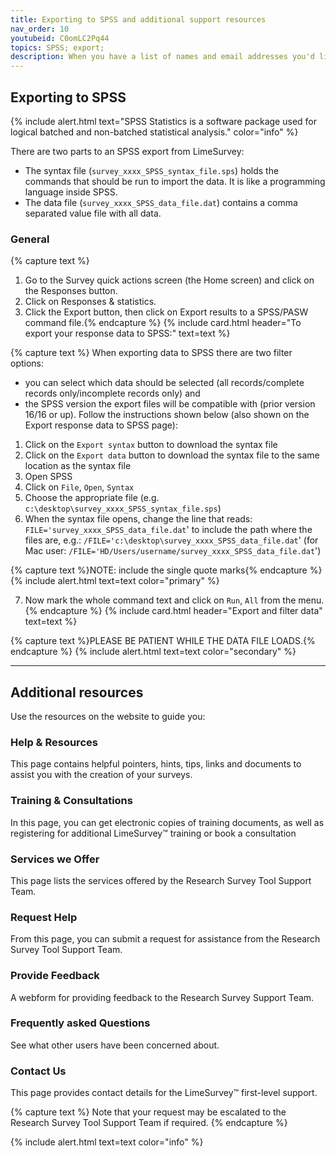 ```yaml
---
title: Exporting to SPSS and additional support resources 
nav_order: 10
youtubeid: C0omLC2Pq44
topics: SPSS; export; 
description: When you have a list of names and email addresses you'd like to invite, you can use closed-access mode to create unique invitations and track responses.  You can even send reminders to people who haven't completed the survey.
---
```


## Exporting to SPSS

{% include alert.html text="SPSS Statistics is a software package used for logical batched and non-batched statistical analysis." color="info" %}

There are two parts to an SPSS export from LimeSurvey:
 - The syntax file (`survey_xxxx_SPSS_syntax_file.sps`) holds the commands that should be run to import the data. It is like a programming language inside SPSS.
 - The data file (`survey_xxxx_SPSS_data_file.dat`) contains a comma separated value file with all data.

### General

{% capture text %}
1.	Go to the Survey quick actions screen (the Home screen) and click on the Responses button.
2.	Click on Responses & statistics.
3.	Click the Export button, then click on Export results to a SPSS/PASW command file.{% endcapture %}
{% include card.html header="To export your response data to SPSS:" text=text %}

{% capture text %}
When exporting data to SPSS there are two filter options:
 - you can select which data should be selected (all records/complete records only/incomplete records only) and
 - the SPSS version the export files will be compatible with (prior version 16/16 or up).
Follow the instructions shown below (also shown on the Export response data to SPSS page):

1.	Click on the `Export syntax` button to download the syntax file
2.	Click on the `Export data` button to download the syntax file to the same location as the syntax file
3.	Open SPSS
4.	Click on `File`, `Open`, `Syntax`
5.	Choose the appropriate file (e.g. `c:\desktop\survey_xxxx_SPSS_syntax_file.sps`)
6.	When the syntax file opens, change the line that reads:
`FILE='survey_xxxx_SPSS_data_file.dat`'
to include the path where the files are, e.g.:
`/FILE='c:\desktop\survey_xxxx_SPSS_data_file.dat`'
(for Mac user: `/FILE='HD/Users/username/survey_xxxx_SPSS_data_file.dat`')

{% capture text %}NOTE:  include the single quote marks{% endcapture %}
{% include alert.html text=text color="primary" %}

7.	Now mark the whole command text and click on `Run`, `All` from the menu.
{% endcapture %}
{% include card.html header="Export and filter data" text=text %}

{% capture text %}PLEASE BE PATIENT WHILE THE DATA FILE LOADS.{% endcapture %}
{% include alert.html text=text color="secondary" %}

---

## Additional resources

Use the resources on the website to guide you:

###  Help & Resources

This page contains helpful pointers, hints, tips, links and documents to assist you with the creation of your surveys.

### Training & Consultations

In this page, you can get electronic copies of training documents, as well as registering for additional LimeSurvey™ training or book a consultation

### Services we Offer

This page lists the services offered by the Research Survey Tool Support Team.

### Request Help

From this page, you can submit a request for assistance from the Research Survey Tool Support Team.

### Provide Feedback

A webform for providing feedback to the Research Survey Support Team.

### Frequently asked Questions

See what other users have been concerned about.

### Contact Us

This page provides contact details for the LimeSurvey™ first-level support.  

{% capture text %}
Note that your request may be escalated to the Research Survey Tool Support Team if required.
{% endcapture %}

{% include alert.html text=text color="info" %}

<!-- 

To learn about using `workshop-template-b`, the [Readme](https://github.com/evanwill/workshop-template-b/blob/master/README.html) and content pages have some documentation.

Workshop sites using this template:

- [Make OER!](https://evanwill.github.io/make-oer/) (presentation)
- [Hey API!](https://evanwill.github.io/hey-api/) (workshop)
- [Teaching Tech Hands-on](https://evanwill.github.io/tech-hands-on/) (presentation)
- [Refine APIs](https://evanwill.github.io/refine-apis/) (workshop)
- [Mini Web Crash Course](https://evanwill.github.io/mini-web-crash-course/) (workshop)

Other workshop sites an [minimal version of this template](https://github.com/evanwill/workshop-template) (no bootstrap):

- [get-git](https://evanwill.github.io/get-git/)
- [hello-arduino](https://evanwill.github.io/hello-arduino/)
- [clean-your-data](https://evanwill.github.io/clean-your-data/)
- [go-go gh-pages](https://evanwill.github.io/go-go-ghpages/)
- [Make @ the MILL](https://uidaholib.github.io/make-at-the-mill/)

# Reference

### Git & GitHub

[GitHub](https://github.com/){:target="_blank" rel="noopener"} is a popular web service for hosting Git repositories--with benefits!
It provides a handy web interface for editing and collaborating on repos, as well as, built in project management features and [free static web hosting](https://pages.github.com/){:target="blank"} powered by [Jekyll](https://jekyllrb.com/){:target="blank"}.
Accounts are free.
To learn more check out Hellow World on [GitHub Guides](https://guides.github.com/){:target="_blank" rel="noopener"} or [GitHub Training](https://services.github.com/on-demand/){:target="_blank" rel="noopener"}.

### Markdown

[Markdown](https://daringfireball.net/projects/markdown/) is a standard to simplify writing content for the web. 
[GitHub markdown flavor](https://help.github.com/articles/basic-writing-and-formatting-syntax/) can be used any where on GitHub and in Jekyll.

- [Markdown in a Minute](https://evanwill.github.io/_drafts/notes/markdown-minute.html)
- GitHub Guide [Mastering Markdown](https://guides.github.com/features/mastering-markdown/)

### Bootstrap 4

[Bootstrap](https://getbootstrap.com/) is a CSS framework designed to streamline developing user interfaces for your website. 
It is combined with a JavaScript library [jQuery](https://jquery.com/) to simplify adding interactive components. 

### FontAwesome 5

[FontAwesome](https://fontawesome.com/) is an icon set used to easily add icons to websites.
Check the [gallery](https://fontawesome.com/icons?d=gallery&m=free) for the freely available icons.

### YAML

[YAML](http://www.yaml.org/) is a human readable plain text data format.
It is used in Jekyll for configuration, site data, and front matter.
Jekyll projects are [configured](https://jekyllrb.com/docs/configuration/) using the `_config.yml` file.

### Liquid

[Liquid](http://shopify.github.io/liquid/) is a flexible template language.
[In Jekyll](https://jekyllrb.com/docs/templates/) it allows you to layout pages built from modular components and data, using the `_includes`, `_layouts`, and `_data` directories.
Liquid includes features such as operators, loops, and filters to manipulate raw content. 
Liquid statements are enclosed by {% raw %}`{%  %}`{% endraw %} and variables in {% raw %}`{{  }}`{% endraw %}.

### Sass  

[Sass](http://sass-lang.com/) is a CSS extension / preprocessor. 
All normal CSS is valid SCSS, but Sass adds many powerful functions and programatic features. 
Writing SCSS is often easier and more sensible, for example by supporting nesting, variables, and operators. 
Jekyll lets you write SASS in modular chucks called partials, in the `_sass` directory, that will be combined and compiled into normal CSS files when the site is built.
-->

